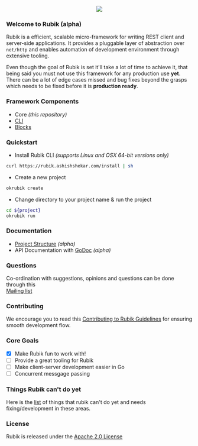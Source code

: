 <p align="center">
    <img src="https://avatars3.githubusercontent.com/u/61872650?s=200&v=4">
</p>


### Welcome to Rubik (alpha)

Rubik is a efficient, scalable micro-framework for writing REST client and server-side applications. It provides a pluggable
layer of abstraction over `net/http` and enables automation of development environment through extensive tooling.

Even though the goal of Rubik is set it'll take a lot of time to achieve it, that being said you must
not use this framework for any production use **yet**. There can be a lot of edge cases missed and 
bug fixes beyond the grasps which needs to be fixed before it is **production ready**.

### Framework Components

- Core _(this repository)_
- [CLI](https://github.com/rubikorg/okrubik)
- [Blocks](https://github.com/rubikorg/blocks)

### Quickstart

- Install Rubik CLI _(supports Linux and OSX 64-bit versions only)_
```bash
curl https://rubik.ashishshekar.com/install | sh
```
- Create a new project
```bash
okrubik create
```
- Change directory to your project name & run the project
```bash
cd ${project}
okrubik run
```

### Documentation

- [Project Structure](https://rubikorg.github.io/essentials/core-concepts/) _(alpha)_
- API Documentation with [GoDoc](https://pkg.go.dev/github.com/rubikorg/rubik?tab=doc) _(alpha)_

### Questions

Co-ordination with suggestions, opinions and questions can be done through this  
[Mailing list](https://groups.google.com/forum/#!forum/rubikorg/new)

### Contributing

We encourage you to read this [Contributing to Rubik Guidelines](https://github.com/rubikorg/rubik/blob/master/CONTRIBUTING.md) for ensuring smooth development flow.

### Core Goals

- [x] Make Rubik fun to work with!
- [ ] Provide a great tooling for Rubik
- [ ] Make client-server development easier in Go
- [ ] Concurrent messgage passing

### Things Rubik can't do yet

Here is the [list](https://github.com/rubikorg/rubik/blob/master/_scripts/incomplete.md) of things that rubik can't do yet and needs fixing/development in these areas.

### License

Rubik is released under the [Apache 2.0 License](http://www.apache.org/licenses/LICENSE-2.0)
